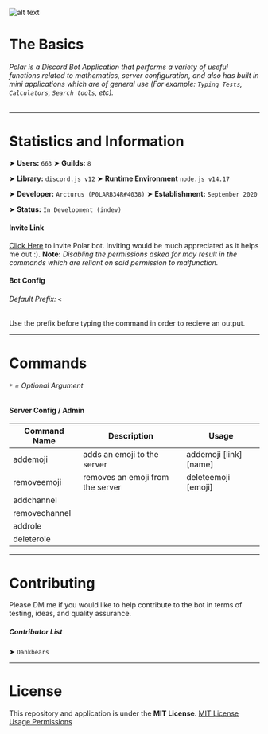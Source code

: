 
![alt text](https://cdn.discordapp.com/attachments/767584637156327484/869767759796531290/github_readme_banner.png "g")

# The Basics
###### Polar is a Discord Bot Application that performs a variety of useful functions related to mathematics, server configuration, and also has built in mini applications which are of general use (For example: `Typing Tests`, `Calculators`, `Search tools`, etc).

--- 


# Statistics and Information
➤ **Users:** `663`
➤ **Guilds:** `8`

➤ **Library:** `discord.js v12`
➤ **Runtime Environment** `node.js v14.17`

➤ **Developer:** `Arcturus (P0LARB34R#4038)`
➤ **Establishment:** `September 2020`

➤ **Status:** `In Development (indev)`

#### Invite Link
[Click Here](https://discord.com/oauth2/authorize?client_id=760553137605181541&permissions=4294967287&scope=bot 'Polar Invite Link') to invite Polar bot. Inviting would be much appreciated as it helps me out :). **Note:** _Disabling the permissions asked for may result in the commands which are reliant on said permission to malfunction._

#### Bot Config
###### Default Prefix: `<`
Use the prefix before typing the command in order to recieve an output. 

---

# Commands
###### `*` = Optional Argument
#### Server Config / Admin
Command Name | Description | Usage
--- | --- | ---
addemoji | adds an emoji to the server | addemoji [link] [name]
removeemoji | removes an emoji from the server | deleteemoji [emoji]
addchannel | |
removechannel | |
addrole | |
deleterole | |

---

# Contributing
Please DM me if you would like to help contribute to the bot in terms of testing, ideas, and quality assurance.

##### Contributor List
➤ `Dankbears`

---

# License
This repository and application is under the **MIT License**.
[MIT License Usage Permissions](https://en.wikipedia.org/wiki/MIT_License)